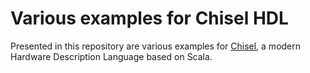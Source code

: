 # Various examples for Chisel HDL

Presented in this repository are various examples for
[Chisel](https://chisel.eecs.berkeley.edu/), a modern Hardware Description
Language based on Scala.
